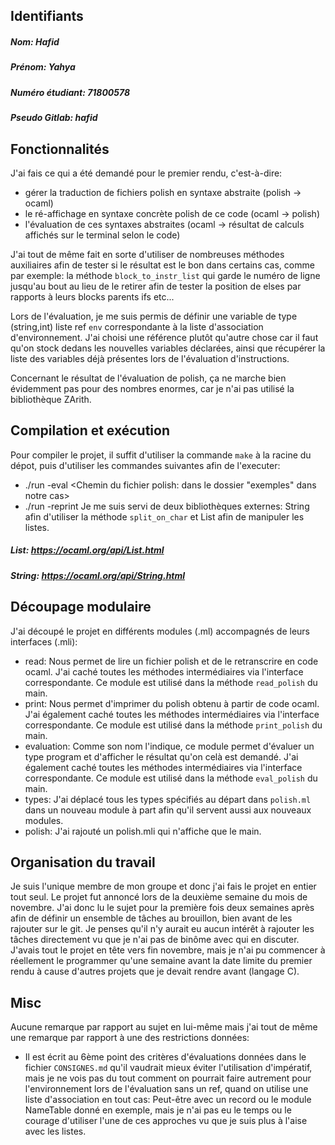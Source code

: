 ## Identifiants

##### **Nom:** Hafid

##### **Prénom:** Yahya

##### **Numéro étudiant:** 71800578

##### **Pseudo Gitlab:** hafid

## Fonctionnalités

J'ai fais ce qui a été demandé pour le premier rendu, c'est-à-dire:

- gérer la traduction de fichiers polish en syntaxe abstraite (polish -> ocaml)
- le ré-affichage en syntaxe concrète polish de ce code (ocaml -> polish)
- l'évaluation de ces syntaxes abstraites (ocaml -> résultat de calculs affichés sur le terminal selon le code)

J'ai tout de même fait en sorte d'utiliser de nombreuses méthodes auxiliaires afin de tester si le résultat est le bon dans certains cas, comme par exemple: la méthode `block_to_instr_list` qui garde le numéro de ligne jusqu'au bout au lieu de le retirer afin de tester la position de elses par rapports à leurs blocks parents ifs etc...

Lors de l'évaluation, je me suis permis de définir une variable de type (string,int) liste ref  `env` correspondante à la liste d'association d'environnement. J'ai choisi une référence plutôt qu'autre chose car il faut qu'on stock dedans les nouvelles variables déclarées, ainsi que récupérer la liste des variables déjà présentes lors de l'évaluation d'instructions.

Concernant le résultat de l'évaluation de polish, ça ne marche bien évidemment pas pour des nombres enormes, car je n'ai pas utilisé la bibliothèque ZArith.

## Compilation et exécution

Pour compiler le projet, il suffit d'utiliser la commande `make` à la racine du dépot, puis d'utiliser les commandes suivantes afin de l'executer:

- ./run -eval <Chemin du fichier polish: dans le dossier "exemples" dans notre cas>
- ./run -reprint <Chemin du fichier polish>
Je me suis servi de deux bibliothèques externes: String afin d'utiliser la méthode `split_on_char` et List afin de manipuler les listes.

##### List: <https://ocaml.org/api/List.html>

##### String: <https://ocaml.org/api/String.html>

## Découpage modulaire

J'ai découpé le projet en différents modules (.ml) accompagnés de leurs interfaces (.mli):

- read: Nous permet de lire un fichier polish et de le retranscrire en code ocaml. J'ai caché toutes les méthodes intermédiaires via l'interface correspondante. Ce module est utilisé dans la méthode `read_polish` du main.
- print: Nous permet d'imprimer du polish obtenu à partir de code ocaml. J'ai également caché toutes les méthodes intermédiaires via l'interface correspondante. Ce module est utilisé dans la méthode `print_polish` du main.
- evaluation: Comme son nom l'indique, ce module permet d'évaluer un type program et d'afficher le résultat qu'on celà est demandé. J'ai également caché toutes les méthodes intermédiaires via l'interface correspondante. Ce module est utilisé dans la méthode `eval_polish` du main.
- types: J'ai déplacé tous les types spécifiés au départ dans `polish.ml` dans un nouveau module à part afin qu'il servent aussi aux nouveaux modules.
- polish: J'ai rajouté un polish.mli qui n'affiche que le main.

## Organisation du travail

Je suis l'unique membre de mon groupe et donc j'ai fais le projet en entier tout seul. Le projet fut annoncé lors de la deuxième semaine du mois de novembre. J'ai donc lu le sujet pour la première fois deux semaines après afin de définir un ensemble de tâches au brouillon, bien avant de les rajouter sur le git. Je penses qu'il n'y aurait eu aucun intérêt à rajouter les tâches directement vu que je n'ai pas de binôme avec qui en discuter. J'avais tout le projet en tête vers fin novembre, mais je n'ai pu commencer à réellement le programmer qu'une semaine avant la date limite du premier rendu à cause d'autres projets que je devait rendre avant (langage C).

## Misc

Aucune remarque par rapport au sujet en lui-même mais j'ai tout de même une remarque par rapport à une des restrictions données:

- Il est écrit au 6ème point des critères d'évaluations données dans le fichier `CONSIGNES.md` qu'il vaudrait mieux éviter l'utilisation d'impératif, mais je ne vois pas du tout comment on pourrait faire autrement pour l'environnement lors de l'évaluation sans un ref, quand on utilise une liste d'association en tout cas: Peut-être avec un record ou le module NameTable donné en exemple, mais je n'ai pas eu le temps ou le courage d'utiliser l'une de ces approches vu que je suis plus à l'aise avec les listes.
